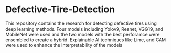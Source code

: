 # Defective-Tire-Detection
This repository contains the research for detecting defective tires using deep learning methods. Four models including Yolov9, Resnet, VGG19, and MobileNet were used and the two models with the best perforamce were ensembled to create a hybrid. Explainable AI techniques like Lime, and CAM were used to enhance the interpretability of the models
